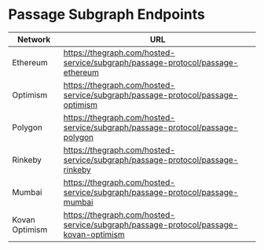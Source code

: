 # Passage Subgraph Endpoints

| Network        | URL                                                                                  |
| -------------- | ------------------------------------------------------------------------------------ |
| Ethereum       | https://thegraph.com/hosted-service/subgraph/passage-protocol/passage-ethereum       |
| Optimism       | https://thegraph.com/hosted-service/subgraph/passage-protocol/passage-optimism       |
| Polygon        | https://thegraph.com/hosted-service/subgraph/passage-protocol/passage-polygon        |
| Rinkeby        | https://thegraph.com/hosted-service/subgraph/passage-protocol/passage-rinkeby        |
| Mumbai         | https://thegraph.com/hosted-service/subgraph/passage-protocol/passage-mumbai         |
| Kovan Optimism | https://thegraph.com/hosted-service/subgraph/passage-protocol/passage-kovan-optimism |
